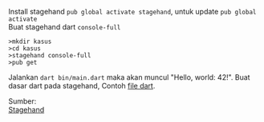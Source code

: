 Install stagehand `pub global activate stagehand`, untuk update `pub global activate`\
Buat stagehand dart `console-full`
```
>mkdir kasus
>cd kasus
>stagehand console-full
>pub get
```
Jalankan `dart bin/main.dart` maka akan muncul "Hello, world: 42!". 
Buat dasar dart pada stagehand, Contoh [file dart](https://github.com/Fourthten/praxis-academy/tree/master/novice/01-01/kasus/exampledart).

Sumber:\
[Stagehand](https://pub.dev/packages/stagehand)